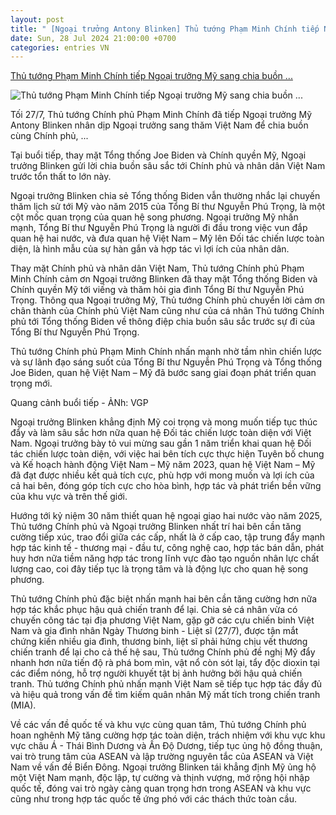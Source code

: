 ```yaml
---
layout: post
title: " [Ngoại trưởng Antony Blinken] Thủ tướng Phạm Minh Chính tiếp Ngoại trưởng Mỹ sang chia buồn ..."
date: Sun, 28 Jul 2024 21:00:00 +0700
categories: entries VN
---
```

[Thủ tướng Phạm Minh Chính tiếp Ngoại trưởng Mỹ sang chia buồn ...](https://vneconomy.vn/thu-tuong-pham-minh-chinh-tiep-ngoai-truong-my-sang-chia-buon-vi-su-ra-di-tong-bi-thu-nguyen-phu-trong.htm)

![Thủ tướng Phạm Minh Chính tiếp Ngoại trưởng Mỹ sang chia buồn ...](https://media.vneconomy.vn/640x360/images/upload/2024/07/29/img7128-1722096250078303211461.jpg)

Tối 27/7, Thủ tướng Chính phủ Phạm Minh Chính đã tiếp Ngoại trưởng Mỹ Antony Blinken nhân dịp Ngoại trưởng sang thăm Việt Nam để chia buồn cùng Chính phủ, ...

Tại buổi tiếp, thay mặt Tổng thống Joe Biden và Chính quyền Mỹ, Ngoại trưởng Blinken gửi lời chia buồn sâu sắc tới Chính phủ và nhân dân Việt Nam trước tổn thất to lớn này.

Ngoại trưởng Blinken chia sẻ Tổng thống Biden vẫn thường nhắc lại chuyến thăm lịch sử tới Mỹ vào năm 2015 của Tổng Bí thư Nguyễn Phú Trọng, là một cột mốc quan trọng của quan hệ song phương. Ngoại trưởng Mỹ nhấn mạnh, Tổng Bí thư Nguyễn Phú Trọng là người đi đầu trong việc vun đắp quan hệ hai nước, và đưa quan hệ Việt Nam – Mỹ lên Đối tác chiến lược toàn diện, là hình mẫu của sự hàn gắn và hợp tác vì lợi ích của nhân dân.

Thay mặt Chính phủ và nhân dân Việt Nam, Thủ tướng Chính phủ Phạm Minh Chính cảm ơn Ngoại trưởng Blinken đã thay mặt Tổng thống Biden và Chính quyền Mỹ tới viếng và thăm hỏi gia đình Tổng Bí thư Nguyễn Phú Trọng. Thông qua Ngoại trưởng Mỹ, Thủ tướng Chính phủ chuyển lời cảm ơn chân thành của Chính phủ Việt Nam cũng như của cá nhân Thủ tướng Chính phủ tới Tổng thống Biden về thông điệp chia buồn sâu sắc trước sự đi của Tổng Bí thư Nguyễn Phú Trọng.

Thủ tướng Chính phủ Phạm Minh Chính nhấn mạnh nhờ tầm nhìn chiến lược và sự lãnh đạo sáng suốt của Tổng Bí thư Nguyễn Phú Trọng và Tổng thống Joe Biden, quan hệ Việt Nam – Mỹ đã bước sang giai đoạn phát triển quan trọng mới.

Quang cảnh buổi tiếp - ẢNh: VGP

Ngoại trưởng Blinken khẳng định Mỹ coi trọng và mong muốn tiếp tục thúc đẩy và làm sâu sắc hơn nữa quan hệ Đối tác chiến lược toàn diện với Việt Nam. Ngoại trưởng bày tỏ vui mừng sau gần 1 năm triển khai quan hệ Đối tác chiến lược toàn diện, với việc hai bên tích cực thực hiện Tuyên bố chung và Kế hoạch hành động Việt Nam – Mỹ năm 2023, quan hệ Việt Nam – Mỹ đã đạt được nhiều kết quả tích cực, phù hợp với mong muốn và lợi ích của cả hai bên, đóng góp tích cực cho hòa bình, hợp tác và phát triển bền vững của khu vực và trên thế giới.

Hướng tới kỷ niệm 30 năm thiết quan hệ ngoại giao hai nước vào năm 2025, Thủ tướng Chính phủ và Ngoại trưởng Blinken nhất trí hai bên cần tăng cường tiếp xúc, trao đổi giữa các cấp, nhất là ở cấp cao, tập trung đẩy mạnh hợp tác kinh tế - thương mại - đầu tư, công nghệ cao, hợp tác bán dẫn, phát huy hơn nữa tiềm năng hợp tác trong lĩnh vực đào tạo nguồn nhân lực chất lượng cao, coi đây tiếp tục là trọng tâm và là động lực cho quan hệ song phương.

Thủ tướng Chính phủ đặc biệt nhấn mạnh hai bên cần tăng cường hơn nữa hợp tác khắc phục hậu quả chiến tranh để lại. Chia sẻ cá nhân vừa có chuyến công tác tại địa phương Việt Nam, gặp gỡ các cựu chiến binh Việt Nam và gia đình nhân Ngày Thương binh - Liệt sĩ (27/7), được tận mắt chứng kiến nhiều gia đình, thương binh, liệt sĩ phải hứng chịu vết thương chiến tranh để lại cho cả thế hệ sau, Thủ tướng Chính phủ đề nghị Mỹ đẩy nhanh hơn nữa tiến độ rà phá bom mìn, vật nổ còn sót lại, tẩy độc dioxin tại các điểm nóng, hỗ trợ người khuyết tật bị ảnh hưởng bởi hậu quả chiến tranh. Thủ tướng Chính phủ nhấn mạnh Việt Nam sẽ tiếp tục hợp tác đầy đủ và hiệu quả trong vấn đề tìm kiếm quân nhân Mỹ mất tích trong chiến tranh (MIA).

Về các vấn đề quốc tế và khu vực cùng quan tâm, Thủ tướng Chính phủ hoan nghênh Mỹ tăng cường hợp tác toàn diện, trách nhiệm với khu vực khu vực châu Á - Thái Bình Dương và Ấn Độ Dương, tiếp tục ủng hộ đồng thuận, vai trò trung tâm của ASEAN và lập trường nguyên tắc của ASEAN và Việt Nam về vấn đề Biển Đông. Ngoại trưởng Blinken tái khẳng định Mỹ ủng hộ một Việt Nam mạnh, độc lập, tự cường và thịnh vượng, mở rộng hội nhập quốc tế, đóng vai trò ngày càng quan trọng hơn trong ASEAN và khu vực cũng như trong hợp tác quốc tế ứng phó với các thách thức toàn cầu.

